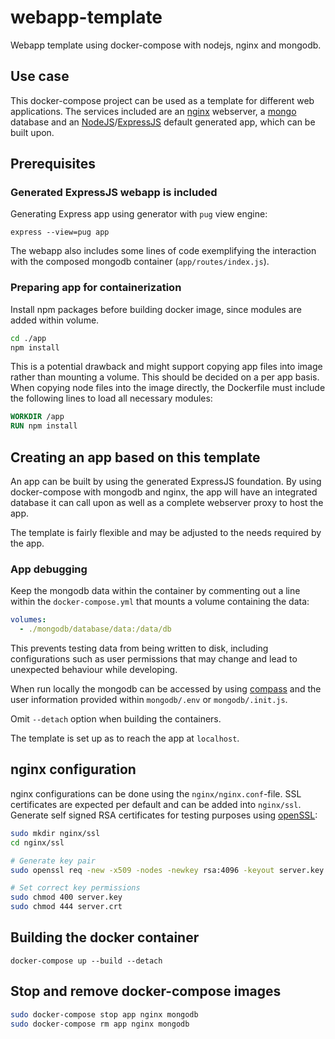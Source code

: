# webapp-template
Webapp template using docker-compose with nodejs, nginx and mongodb.

## Use case

This docker-compose project can be used as a template for different web applications. The services included are an [nginx][1] webserver, a [mongo][2] database and an [NodeJS][3]/[ExpressJS][4] default generated app, which can be built upon.


## Prerequisites

### Generated ExpressJS webapp is included

Generating Express app using generator with `pug` view engine:

`express --view=pug app`

The webapp also includes some lines of code exemplifying the interaction with the composed mongodb container (`app/routes/index.js`).

### Preparing app for containerization

Install npm packages before building docker image, since modules are added within volume.

```bash
cd ./app
npm install
```

This is a potential drawback and might support copying app files into image rather than mounting a volume. This should be decided on a per app basis. When copying node files into the image directly, the Dockerfile must include the following lines to load all necessary modules:

```Dockerfile
WORKDIR /app
RUN npm install
```

## Creating an app based on this template

An app can be built by using the generated ExpressJS foundation. By using docker-compose with mongodb and nginx, the app will have an integrated database it can call upon as well as a complete webserver proxy to host the app.

The template is fairly flexible and may be adjusted to the needs required by the app.

### App debugging

Keep the mongodb data within the container by commenting out a line within the `docker-compose.yml` that mounts a volume containing the data:

```yml
volumes:
  - ./mongodb/database/data:/data/db
```

This prevents testing data from being written to disk, including configurations such as user permissions that may change and lead to unexpected behaviour while developing.

When run locally the mongodb can be accessed by using [compass][5] and the user information provided within `mongodb/.env` or `mongodb/.init.js`.

Omit `--detach` option when building the containers.

The template is set up as to reach the app at `localhost`.

## nginx configuration

nginx configurations can be done using the `nginx/nginx.conf`-file. SSL certificates are expected per default and can be added into `nginx/ssl`.
Generate self signed RSA certificates for testing purposes using [openSSL][6]:

```bash
sudo mkdir nginx/ssl
cd nginx/ssl

# Generate key pair
sudo openssl req -new -x509 -nodes -newkey rsa:4096 -keyout server.key -out server.crt

# Set correct key permissions
sudo chmod 400 server.key
sudo chmod 444 server.crt
```

## Building the docker container

`docker-compose up --build --detach`

## Stop and remove docker-compose images

```bash
sudo docker-compose stop app nginx mongodb
sudo docker-compose rm app nginx mongodb
```


[1]: https://nginx.org/en/docs/
[2]: https://docs.mongodb.com/
[3]: https://nodejs.org/api/
[4]: https://expressjs.com/en/4x/api.html
[5]: https://www.mongodb.com/products/compass
[6]: https://www.openssl.org/docs/manmaster/man1/openssl-req.html